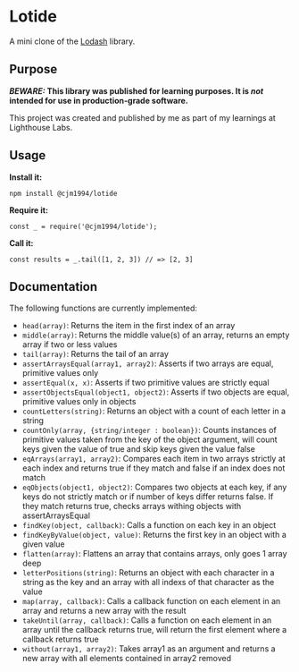 # Lotide

A mini clone of the [Lodash](https://lodash.com) library.

## Purpose

**_BEWARE:_ This library was published for learning purposes. It is _not_ intended for use in production-grade software.**

This project was created and published by me as part of my learnings at Lighthouse Labs. 

## Usage

**Install it:**

`npm install @cjm1994/lotide`

**Require it:**

`const _ = require('@cjm1994/lotide');`

**Call it:**

`const results = _.tail([1, 2, 3]) // => [2, 3]`

## Documentation

The following functions are currently implemented:

* `head(array)`: Returns the item in the first index of an array
* `middle(array)`: Returns the middle value(s) of an array, returns an empty array if two or less values
* `tail(array)`: Returns the tail of an array
* `assertArraysEqual(array1, array2)`: Asserts if two arrays are equal, primitive values only
* `assertEqual(x, x)`: Asserts if two primitive values are strictly equal
* `assertObjectsEqual(object1, object2)`: Asserts if two objects are equal, primitive values only in objects
* `countLetters(string)`: Returns an object with a count of each letter in a string
* `countOnly(array, {string/integer : boolean})`: Counts instances of primitive values taken from the key of the object argument, will count keys given the value of true and skip keys given the value false
* `eqArrays(array1, array2)`: Compares each item in two arrays strictly at each index and returns true if they match and false if an index does not match
* `eqObjects(object1, object2)`: Compares two objects at each key, if any keys do not strictly match or if number of keys differ returns false. If they match returns true, checks arrays withing objects with assertArraysEqual
* `findKey(object, callback)`: Calls a function on each key in an object
* `findKeyByValue(object, value)`: Returns the first key in an object with a given value
* `flatten(array)`: Flattens an array that contains arrays, only goes 1 array deep
* `letterPositions(string)`: Returns an object with each character in a string as the key and an array with all indexs of that character as the value
* `map(array, callback)`: Calls a callback function on each element in an array and returns a new array with the result
* `takeUntil(array, callback)`: Calls a function on each element in an array until the callback returns true, will return the first element where a callback returns true
* `without(array1, array2)`: Takes array1 as an argument and returns a new array with all elements contained in array2 removed